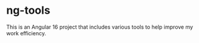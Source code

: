 # ng-tools
This is an Angular 16 project that includes various tools to help improve my work efficiency.
